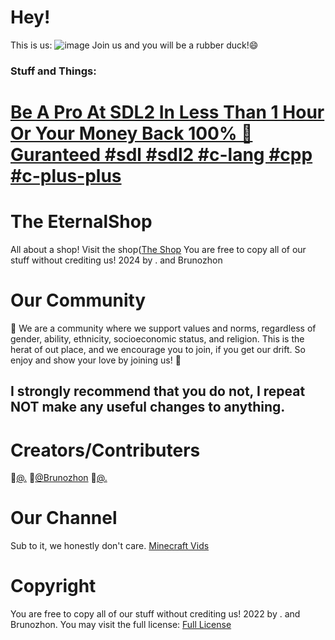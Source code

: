 # Hey! 
This is us:
![image](https://github.com/user-attachments/assets/ed3b9fc9-bbd7-4693-9c07-584602bcf9e4)
Join us and you will be a rubber duck!😄
### Stuff and Things:
# [Be A Pro At SDL2 In Less Than 1 Hour Or Your Money Back 100% 💸 Guranteed #sdl #sdl2 #c-lang #cpp #c-plus-plus](https://github.com/The-EternalShop/learn-sdl2-in-1-hour-easy)

# The EternalShop

All about a shop! Visit the shop([The Shop](https://..github.io//EternalShop/)
You are free to copy all of our stuff without crediting us! 2024 by . and Brunozhon

# Our Community
🍿 We are a community where we support values and norms, regardless of gender, ability, ethnicity, socioeconomic status, and religion. This is the herat of out place, and we encourage you to join, if you get our drift. So enjoy and show your love by joining us! 🩷
## I strongly recommend that you do not, I repeat NOT make any useful changes to anything.

# Creators/Contributers
🥇[@.](https://github.com/.)
🥈[@Brunozhon](https://github.com/Brunozhon)
🥉[@.](https://github.com/.)

# Our Channel
Sub to it, we honestly don't care.
[Minecraft Vids](https://www.youtube.com/@./videos)


# Copyright
You are free to copy all of our stuff without crediting us! 2022 by . and Brunozhon. You may visit the full license:
[Full License](https://github.com/The-EternalShop/LICENSE/blob/main/README.md)
